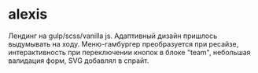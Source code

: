 # alexis

Лендинг на gulp/scss/vanilla js. 
Адаптивный дизайн пришлось выдумывать на ходу.
Меню-гамбургер преобразуется при ресайзе, интерактивность при переключении кнопок в блоке "team", небольшая валидация форм, SVG добавлял в спрайт.
